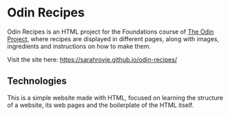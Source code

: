 # Odin Recipes

Odin Recipes is an HTML project for the Foundations course of [The Odin Project](https://github.com/TheOdinProject), where recipes are displayed in different pages, along with images, ingredients and instructions on how to make them.

Visit the site here: https://sarahrovie.github.io/odin-recipes/

## Technologies

This is a simple website made with HTML, focused on learning the structure of a website, its web pages and the boilerplate of the HTML itself.